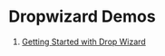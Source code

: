 # Dropwizard Demos

1. [Getting Started with Drop Wizard](https://howtodoinjava.com/dropwizard/tutorial-and-hello-world-example/)